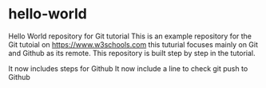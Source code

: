 # hello-world
Hello World repository for Git tutorial
This is an example repository for the Git tutoial on https://www.w3schools.com
this tuturial focuses mainly on Git and Github as its remote.
This repository is built step by step in the tutorial.

It now includes steps for Github
It now include a line to check git push to Github
